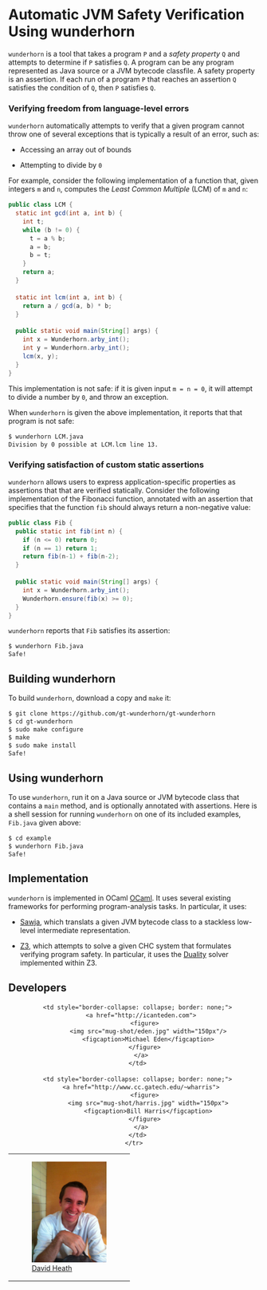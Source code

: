 # Automatic JVM Safety Verification Using wunderhorn

`wunderhorn` is a tool that takes a program `P` and a _safety
property_ `Q` and attempts to determine if `P` satisfies `Q`. A
program can be any program represented as Java source or a JVM
bytecode classfile. A safety property is an assertion. If each run of
a program `P` that reaches an assertion `Q` satisfies the condition of
`Q`, then `P` satisfies `Q`.

### Verifying freedom from language-level errors

`wunderhorn` automatically attempts to verify that a given program
cannot throw one of several exceptions that is typically a result of
an error, such as:

* Accessing an array out of bounds

* Attempting to divide by `0`

For example, consider the following implementation of a function that,
given integers `m` and `n`, computes the _Least Common Multiple_ (LCM)
of `m` and `n`:

```java
public class LCM {
  static int gcd(int a, int b) {
    int t;
    while (b != 0) {
      t = a % b;
      a = b;
      b = t;
    }
    return a;
  }

  static int lcm(int a, int b) {
    return a / gcd(a, b) * b;
  }

  public static void main(String[] args) {
    int x = Wunderhorn.arby_int();
    int y = Wunderhorn.arby_int();
    lcm(x, y);
  }
}
```

This implementation is not safe: if it is given input `m = n = 0`, it
will attempt to divide a number by `0`, and throw an exception.

When `wunderhorn` is given the above implementation, it reports that
that program is not safe:

```
$ wunderhorn LCM.java
Division by 0 possible at LCM.lcm line 13.
```

### Verifying satisfaction of custom static assertions

`wunderhorn` allows users to express application-specific properties
as assertions that that are verified statically. Consider the
following implementation of the Fibonacci function, annotated with an
assertion that specifies that the function `fib` should always return
a non-negative value:

```java
public class Fib {
  public static int fib(int n) {
    if (n <= 0) return 0;
    if (n == 1) return 1;
    return fib(n-1) + fib(n-2);
  }

  public static void main(String[] args) {
    int x = Wunderhorn.arby_int();
    Wunderhorn.ensure(fib(x) >= 0);
  }
}
```

`wunderhorn` reports that `Fib` satisfies its assertion:

```
$ wunderhorn Fib.java
Safe!
```

## Building wunderhorn

To build `wunderhorn`, download a copy and `make` it:
```
$ git clone https://github.com/gt-wunderhorn/gt-wunderhorn
$ cd gt-wunderhorn
$ sudo make configure
$ make
$ sudo make install
Safe!
```

## Using wunderhorn

To use `wunderhorn`, run it on a Java source or JVM bytecode class
that contains a `main` method, and is optionally annotated with
assertions. Here is a shell session for running `wunderhorn` on one of
its included examples, `Fib.java` given above:

```
$ cd example
$ wunderhorn Fib.java
Safe!
```

## Implementation

`wunderhorn` is implemented in OCaml [OCaml](http://ocaml.org/). It
uses several existing frameworks for performing program-analysis
tasks. In particular, it uses:

  * [Sawja](http://sawja.inria.fr/), which translats a given JVM
    bytecode class to a stackless low-level intermediate
    representation.

  * [Z3](https://github.com/Z3Prover/z3), which attempts to solve a
    given CHC system that formulates verifying program safety. In
    particular, it uses the
    [Duality](https://www.microsoft.com/en-us/research/project/duality/)
    solver implemented within Z3.

## Developers

<center>
  <table style="border-collapse: collapse; border: none;">
    <tr style="border-collapse: collapse; border: none;">
      <td style="border-collapse: collapse; border: none;">
        <a href="http://daheath.github.io">
          <figure>
            <img src="mug-shot/heath.jpg" width="150px">
            <figcaption>David Heath</figcaption>
          </figure>
        </a>
      </td>

      <td style="border-collapse: collapse; border: none;">
        <a href="http://icanteden.com">
          <figure>
            <img src="mug-shot/eden.jpg" width="150px"/>
            <figcaption>Michael Eden</figcaption>
          </figure>
        </a>
      </td>

      <td style="border-collapse: collapse; border: none;">
        <a href="http://www.cc.gatech.edu/~wharris">
          <figure>
            <img src="mug-shot/harris.jpg" width="150px">
            <figcaption>Bill Harris</figcaption>
          </figure>
        </a>
      </td>
    </tr>
  </table>
</center>

